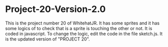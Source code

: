 # Project-20-Version-2.0
This is the project number 20 of WhitehatJR.  It has some sprites and it has some logics of to check that is a sprite is touching the other or not.  It is coded in javascript.  To change the logic, edit the code in the file sketch.js. It is the updated version of "PROJECT 20".
